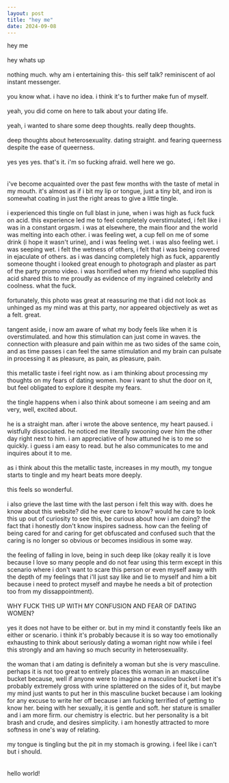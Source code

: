 ```yaml
---
layout: post
title: "hey me"
date: 2024-09-08
---
```


hey me
<br /><br />hey whats up
<br /><br />nothing much. why am i entertaining this- this self talk? reminiscent of aol instant messenger.
<br /><br />you know what. i have no idea. i think it's to further make fun of myself.
<br /><br />yeah, you did come on here to talk about your dating life.
<br /><br />yeah, i wanted to share some deep thoughts. really deep thoughts.
<br /><br />deep thoughts about heterosexuality. dating straight. and fearing queerness despite the ease of queerness.
<br /><br />yes yes yes. that's it. i'm so fucking afraid. well here we go.
<br /><br /><br />i've become acquainted over the past few months with the taste of metal in my mouth. it's almost as if i bit my lip or tongue, just a tiny bit, and iron is somewhat coating in just the right areas to give a little tingle.
<br /><br />i experienced this tingle on full blast in june, when i was high as fuck fuck on acid. this experience led me to feel completely overstimulated, i felt like i was in a constant orgasm. i was at elsewhere, the main floor and the world was melting into each other. i was feeling wet, a cup fell on me of some drink (i hope it wasn't urine), and i was feeling wet. i was also feeling wet. i was seeping wet. i felt the wetness of others, i felt that i was being covered in ejaculate of others. as i was dancing completely high as fuck, apparently someone thought i looked great enough to photograph and plaster as part of the party promo video. i was horrified when my friend who supplied this acid shared this to me proudly as evidence of my ingrained celebrity and coolness. what the fuck. 
<br /><br />fortunately, this photo was great at reassuring me that i did not look as unhinged as my mind was at this party, nor appeared objectively as wet as a felt. great.
<br /><br />tangent aside, i now am aware of what my body feels like when it is overstimulated. and how this stimulation can just come in waves. the connection with pleasure and pain within me as two sides of the same coin, and as time passes i can feel the same stimulation and my brain can pulsate in processing it as pleasure, as pain, as pleasure, pain.
<br /><br />this metallic taste i feel right now. as i am thinking about processing my thoughts on my fears of dating women. how i want to shut the door on it, but feel obligated to explore it despite my fears.
<br /><br />the tingle happens when i also think about someone i am seeing and am very, well, excited about. 
<br /><br />he is a straight man. after i wrote the above sentence, my heart paused. i wistfully dissociated. he noticed me literally swooning over him the other day right next to him. i am appreciative of how attuned he is to me so quickly. i guess i am easy to read. but he also communicates to me and inquires about it to me.
<br /><br />as i think about this the metallic taste, increases in my mouth, my tongue starts to tingle and my heart beats more deeply.
<br /><br />this feels so wonderful.
<br /><br />i also grieve the last time with the last person i felt this way with. does he know about this website? did he ever care to know? would he care to look this up out of curiosity to see this, be curious about how i am doing? the fact that i honestly don't know inspires sadness. how can the feeling of being cared for and caring for get obfuscated and confused such that the caring is no longer so obvious or becomes insidious in some way.
<br /><br />the feeling of falling in love, being in such deep like (okay really it is love because I love so many people and do not fear using this term except in this scenario where i don't want to scare this person or even myself away with the depth of my feelings that i'll just say like and lie to myself and him a bit because i need to protect myself and maybe he needs a bit of protection too from my dissappointment).
<br /><br />WHY FUCK THIS UP WITH MY CONFUSION AND FEAR OF DATING WOMEN?
<br /><br />yes it does not have to be either or. but in my mind it constantly feels like an either or scenario. i think it's probably because it is so way too emotionally exhausting to think about seriously dating a woman right now while i feel this strongly and am having so much security in heterosexuality.
<br /><br />the woman that i am dating is definitely a woman but she is very masculine. perhaps it is not too great to entirely places this woman in an masculine bucket because, well if anyone were to imagine a masculine bucket i bet it's probably extremely gross with urine splattered on the sides of it, but maybe my mind just wants to put her in this masculine bucket because i am looking for any excuse to write her off because i am fucking terrified of getting to know her. being with her sexually, it is gentle and soft. her stature is smaller and i am more firm. our chemistry is electric. but her personality is a bit brash and crude, and desires simplicity. i am honestly attracted to more softness in one's way of relating.
<br /><br />my tongue is tingling but the pit in my stomach is growing. i feel like i can't but i should.
<br /><br /><br />hello world!
